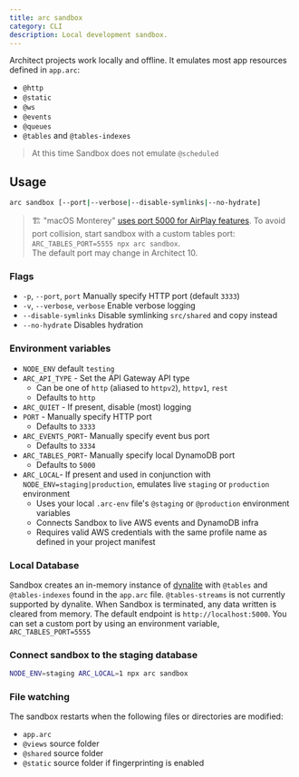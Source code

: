 ```yaml
---
title: arc sandbox
category: CLI
description: Local development sandbox.
---
```


Architect projects work locally and offline. It emulates most app resources defined in `app.arc`:

- `@http`
- `@static`
- `@ws`
- `@events`
- `@queues`
- `@tables` and `@tables-indexes`

> At this time Sandbox does not emulate `@scheduled`

## Usage

```bash
arc sandbox [--port|--verbose|--disable-symlinks|--no-hydrate]
```

> 🏗️ "macOS Monterey" [uses port 5000 for AirPlay features](https://developer.apple.com/forums/thread/682332). To avoid port collision, start sandbox with a custom tables port: `ARC_TABLES_PORT=5555 npx arc sandbox`.  
The default port may change in Architect 10.

### Flags

- `-p`, `--port`, `port` Manually specify HTTP port (default `3333`)
- `-v`, `--verbose`, `verbose` Enable verbose logging
- `--disable-symlinks` Disable symlinking `src/shared` and copy instead
- `--no-hydrate` Disables hydration

### Environment variables

- `NODE_ENV` default `testing`
- `ARC_API_TYPE` - Set the API Gateway API type
  - Can be one of `http` (aliased to `httpv2`), `httpv1`, `rest`
  - Defaults to `http`
- `ARC_QUIET` - If present, disable (most) logging
- `PORT` - Manually specify HTTP port
  - Defaults to `3333`
- `ARC_EVENTS_PORT`- Manually specify event bus port
  - Defaults to `3334`
- `ARC_TABLES_PORT`- Manually specify local DynamoDB port
  - Defaults to `5000`
- `ARC_LOCAL`- If present and used in conjunction with `NODE_ENV=staging|production`, emulates live `staging` or `production` environment
  - Uses your local `.arc-env` file's `@staging` or `@production` environment variables
  - Connects Sandbox to live AWS events and DynamoDB infra
  - Requires valid AWS credentials with the same profile name as defined in your project manifest


### Local Database

Sandbox creates an in-memory instance of [dynalite](https://github.com/mhart/dynalite) with `@tables` and `@tables-indexes` found in the `app.arc` file. `@tables-streams` is not currently supported by dynalite. When Sandbox is terminated, any data written is cleared from memory. The default endpoint is `http://localhost:5000`. You can set a custom port by using an environment variable, `ARC_TABLES_PORT=5555`

### Connect sandbox to the staging database

```bash
NODE_ENV=staging ARC_LOCAL=1 npx arc sandbox
```

### File watching

The sandbox restarts when the following files or directories are modified:

- `app.arc`
- `@views` source folder
- `@shared` source folder
- `@static` source folder if fingerprinting is enabled
